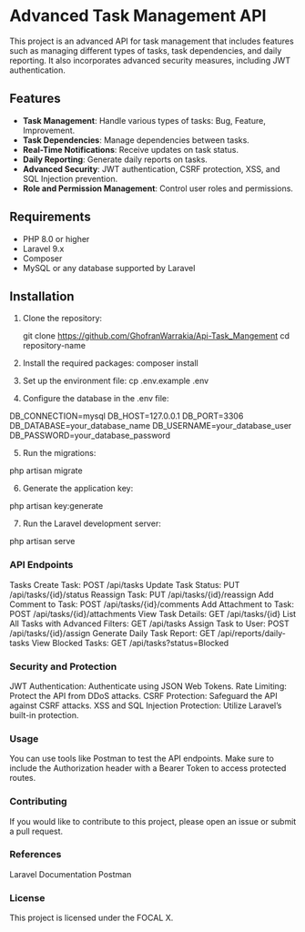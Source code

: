 # Advanced Task Management API

This project is an advanced API for task management that includes features such as managing different types of tasks, task dependencies, and daily reporting. It also incorporates advanced security measures, including JWT authentication.

## Features

- **Task Management**: Handle various types of tasks: Bug, Feature, Improvement.
- **Task Dependencies**: Manage dependencies between tasks.
- **Real-Time Notifications**: Receive updates on task status.
- **Daily Reporting**: Generate daily reports on tasks.
- **Advanced Security**: JWT authentication, CSRF protection, XSS, and SQL Injection prevention.
- **Role and Permission Management**: Control user roles and permissions.

## Requirements

- PHP 8.0 or higher
- Laravel 9.x
- Composer
- MySQL or any database supported by Laravel

## Installation

1. Clone the repository:
 
   git clone https://github.com/GhofranWarrakia/Api-Task_Mangement
   cd repository-name

2. Install the required packages:
composer install 

3. Set up the environment file:
cp .env.example .env

4. Configure the database in the .env file:

DB_CONNECTION=mysql
DB_HOST=127.0.0.1
DB_PORT=3306
DB_DATABASE=your_database_name
DB_USERNAME=your_database_user
DB_PASSWORD=your_database_password
 
5. Run the migrations:

php artisan migrate

6. Generate the application key:

php artisan key:generate

7. Run the Laravel development server:

php artisan serve

### API Endpoints

Tasks
Create Task: POST /api/tasks
Update Task Status: PUT /api/tasks/{id}/status
Reassign Task: PUT /api/tasks/{id}/reassign
Add Comment to Task: POST /api/tasks/{id}/comments
Add Attachment to Task: POST /api/tasks/{id}/attachments
View Task Details: GET /api/tasks/{id}
List All Tasks with Advanced Filters: GET /api/tasks
Assign Task to User: POST /api/tasks/{id}/assign
Generate Daily Task Report: GET /api/reports/daily-tasks
View Blocked Tasks: GET /api/tasks?status=Blocked


### Security and Protection

JWT Authentication: Authenticate using JSON Web Tokens.
Rate Limiting: Protect the API from DDoS attacks.
CSRF Protection: Safeguard the API against CSRF attacks.
XSS and SQL Injection Protection: Utilize Laravel’s built-in protection.

### Usage
You can use tools like Postman to test the API endpoints. Make sure to include the Authorization header with a Bearer Token to access protected routes.

### Contributing
If you would like to contribute to this project, please open an issue or submit a pull request.

### References
Laravel Documentation
Postman

### License
This project is licensed under the FOCAL X.

